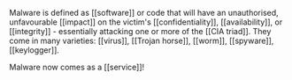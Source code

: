 Malware is defined as [[software]] or code that will have an unauthorised, unfavourable [[impact]] on the victim's [[confidentiality]], [[availability]], or [[integrity]] - essentially attacking one or more of the [[CIA triad]]. They come in many varieties: [[virus]], [[Trojan horse]], [[worm]], [[spyware]], [[keylogger]].

Malware now comes as a [[service]]!
